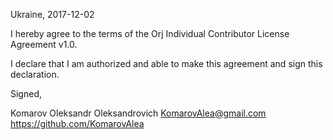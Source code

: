 Ukraine, 2017-12-02

I hereby agree to the terms of the Orj Individual Contributor License
Agreement v1.0.

I declare that I am authorized and able to make this agreement and sign this
declaration.

Signed,

Komarov Oleksandr Oleksandrovich  KomarovAlea@gmail.com https://github.com/KomarovAlea
